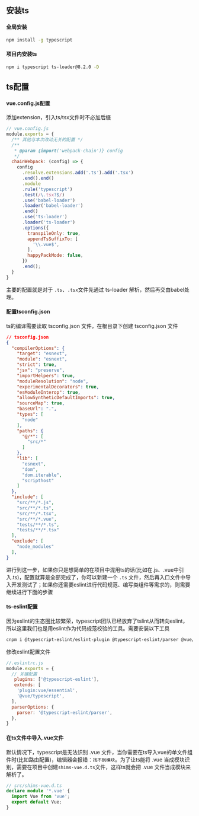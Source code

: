## 安装ts

#### 全局安装

```bash
npm install -g typescript
```

#### 项目内安装ts

```bash
npm i typescript ts-loader@8.2.0 -D
```



## ts配置

#### vue.config.js配置

添加extension，引入ts/tsx文件时不必加后缀

```js
// vue.config.js
module.exports = {
  /** 其他与本次改动无关的配置 */
  /**
   * @param {import('webpack-chain')} config
   */
  chainWebpack: (config) => {
    config
      .resolve.extensions.add('.ts').add('.tsx')
      .end().end()
      .module
      .rule('typescript')
      .test(/\.tsx?$/)
      .use('babel-loader')
      .loader('babel-loader')
      .end()
      .use('ts-loader')
      .loader('ts-loader')
      .options({
        transpileOnly: true,
        appendTsSuffixTo: [
          '\\.vue$',
        ],
        happyPackMode: false,
      })
      .end();
  }
}
```

主要的配置就是对于 `.ts`、`.tsx`文件先通过 ts-loader 解析，然后再交由babel处理。



#### 配置tsconfig.json

ts的编译需要读取 tsconfig.json 文件，在根目录下创建 tsconfig.json 文件

```json
// tsconfig.json
{
  "compilerOptions": {
    "target": "esnext",
    "module": "esnext",
    "strict": true,
    "jsx": "preserve",
    "importHelpers": true,
    "moduleResolution": "node",
    "experimentalDecorators": true,
    "esModuleInterop": true,
    "allowSyntheticDefaultImports": true,
    "sourceMap": true,
    "baseUrl": ".",
    "types": [
      "node"
    ],
    "paths": {
      "@/*": [
        "src/*"
      ]
    },
    "lib": [
      "esnext",
      "dom",
      "dom.iterable",
      "scripthost"
    ]
  },
  "include": [
    "src/**/*.js",
    "src/**/*.ts",
    "src/**/*.tsx",
    "src/**/*.vue",
    "tests/**/*.ts",
    "tests/**/*.tsx"
  ],
  "exclude": [
    "node_modules"
  ],
}
```



进行到这一步，如果你只是想简单的在项目中混用ts的话(比如在.js、.vue中引入.ts)，配置就算是全部完成了，你可以新建一个 `.ts` 文件，然后再入口文件中导入开发测试了；如果你还需要eslint进行代码规范、编写类组件等需求的，则需要继续进行下面的步骤



#### ts-eslint配置

因为eslint的生态圈比较繁荣，typescript团队已经放弃了tslint从而转向eslint，所以这里我们也是用eslint作为代码规范校验的工具。需要安装以下工具

```bash
cnpm i @typescript-eslint/eslint-plugin @typescript-eslint/parser @vue/eslint-config-typescript -D
```

修改eslint配置文件

```js
//.eslintrc.js
module.exports = {
  // 关键配置
   plugins: ['@typescript-eslint'],
   extends: [
    'plugin:vue/essential',
    '@vue/typescript',
  ],
  parserOptions: {
    parser: '@typescript-eslint/parser',
  },
}
```

#### 在ts文件中导入.vue文件

默认情况下，typescript是无法识别 .vue 文件，当你需要在ts导入vue的单文件组件时(比如路由配置)，编辑器会报错：`找不到模块`。为了让ts能将 .vue 当成模块识别，需要在项目中创建`shims-vue.d.ts`文件，这样ts就会把 .vue 文件当成模块来解析了。

```ts
// src/shims-vue.d.ts
declare module '*.vue' {
  import Vue from 'vue';
  export default Vue;
}
```















